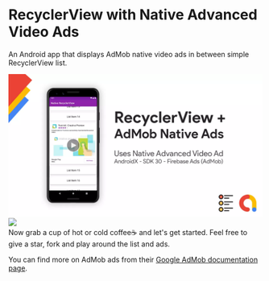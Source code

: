 # RecyclerView with Native Advanced Video Ads
An Android app that displays AdMob native video ads in between simple RecyclerView list.

<img src="/screenshots/native_video_ad_recyclerview_sabith_pkc_mnr_github.webp">
<img src="https://i.ytimg.com/vi/fObzvNCFlHQ/maxresdefault.jpg">

<br>
Now grab a cup of hot or cold coffee☕ and let's get started. Feel free to give a star, fork and play around the list and ads.

You can find more on AdMob ads from their [Google AdMob documentation page](https://developers.google.com/admob/android/quick-start/ "Yoo my boi click to open this page").
